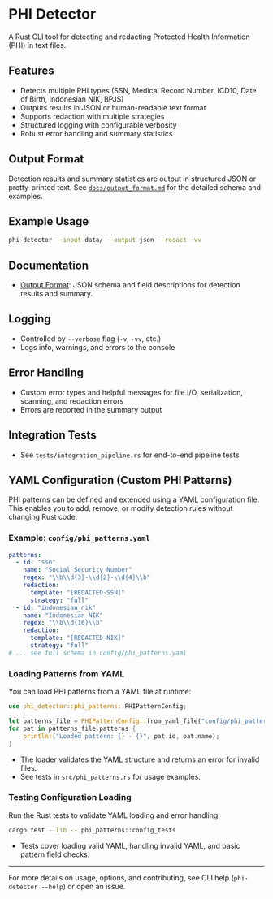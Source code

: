 # PHI Detector

A Rust CLI tool for detecting and redacting Protected Health Information (PHI) in text files.

## Features

- Detects multiple PHI types (SSN, Medical Record Number, ICD10, Date of Birth, Indonesian NIK, BPJS)
- Outputs results in JSON or human-readable text format
- Supports redaction with multiple strategies
- Structured logging with configurable verbosity
- Robust error handling and summary statistics

## Output Format

Detection results and summary statistics are output in structured JSON or pretty-printed text. See [`docs/output_format.md`](docs/output_format.md) for the detailed schema and examples.

## Example Usage

```sh
phi-detector --input data/ --output json --redact -vv
```

## Documentation

- [Output Format](docs/output_format.md): JSON schema and field descriptions for detection results and summary.

## Logging

- Controlled by `--verbose` flag (`-v`, `-vv`, etc.)
- Logs info, warnings, and errors to the console

## Error Handling

- Custom error types and helpful messages for file I/O, serialization, scanning, and redaction errors
- Errors are reported in the summary output

## Integration Tests

- See `tests/integration_pipeline.rs` for end-to-end pipeline tests

## YAML Configuration (Custom PHI Patterns)

PHI patterns can be defined and extended using a YAML configuration file. This enables you to add, remove, or modify detection rules without changing Rust code.

### Example: `config/phi_patterns.yaml`

```yaml
patterns:
  - id: "ssn"
    name: "Social Security Number"
    regex: "\\b\\d{3}-\\d{2}-\\d{4}\\b"
    redaction:
      template: "[REDACTED-SSN]"
      strategy: "full"
  - id: "indonesian_nik"
    name: "Indonesian NIK"
    regex: "\\b\\d{16}\\b"
    redaction:
      template: "[REDACTED-NIK]"
      strategy: "full"
# ... see full schema in config/phi_patterns.yaml
```

### Loading Patterns from YAML

You can load PHI patterns from a YAML file at runtime:

```rust
use phi_detector::phi_patterns::PHIPatternConfig;

let patterns_file = PHIPatternConfig::from_yaml_file("config/phi_patterns.yaml")?;
for pat in patterns_file.patterns {
    println!("Loaded pattern: {} - {}", pat.id, pat.name);
}
```

- The loader validates the YAML structure and returns an error for invalid files.
- See tests in `src/phi_patterns.rs` for usage examples.

### Testing Configuration Loading

Run the Rust tests to validate YAML loading and error handling:

```sh
cargo test --lib -- phi_patterns::config_tests
```

- Tests cover loading valid YAML, handling invalid YAML, and basic pattern field checks.

---

For more details on usage, options, and contributing, see CLI help (`phi-detector --help`) or open an issue.
